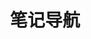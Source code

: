 ---
home: true
icon: house
title: 笔记导航
bgImage: https://theme-hope-assets.vuejs.press/bg/9-light.svg
bgImageDark: https://theme-hope-assets.vuejs.press/bg/9-dark.svg
image: 
heroText: 天一呀
tagline: 🍁静态文档知识点展示
actions:
  - text: 前往目录
    icon: lightbulb
    link: ./demo/
    type: primary

  - text: 文档
    link: ./guide/

highlights:
  - header: HTML教程
    description: 谢谢💖阮一峰大佬分享的资源：https://wangdoc.com/html/
    image: https://upload.wikimedia.org/wikipedia/commons/thumb/6/61/HTML5_logo_and_wordmark.svg/1024px-HTML5_logo_and_wordmark.svg.png
    bgImage: https://theme-hope-assets.vuejs.press/bg/5-light.svg
    bgImageDark: https://theme-hope-assets.vuejs.press/bg/5-dark.svg
    features:
      - title: 1️⃣ HTML简介
        details: 关于HTML的初步认识
        link: /MeLearnHTML/intro.html

      - title: 2️⃣ URL
        details: 统一资源定位符
        link: /MeLearnHTML/url.html

      - title: 3️⃣ attribute
        details: 元素属性
        link: /MeLearnHTML/attribute.html

      - title: 4️⃣ Unicode
        details: 字符编码
        link: /MeLearnHTML/encode.html

      - title: 5️⃣ semantic
        details: 网页的语义结构
        link: /MeLearnHTML/semantic.html

      - title: 6️⃣ text
        details: 文本标签
        link: /MeLearnHTML/text.html

      - title: 7️⃣ list
        details: 列表标签
        link: /MeLearnHTML/list.html

      - title: 8️⃣ image
        details: 图像标签
        link: /MeLearnHTML/image.html

  - header: JavaScript 教程
    image: https://skillforge.com/wp-content/uploads/2020/10/javascript-wpcf_266x300.png
    bgImage: https://theme-hope-assets.vuejs.press/bg/1-light.svg
    bgImageDark: https://theme-hope-assets.vuejs.press/bg/1-dark.svg
    # highlights:
    #   - title: 导航栏
    #     icon: window-maximize
    #     details: 完全可定制的导航栏以及改进的移动端外观
    #     link: https://theme-hope.vuejs.press/zh/guide/layout/navbar.html

  - header: C语言
    image: https://upload.wikimedia.org/wikipedia/commons/thumb/3/35/The_C_Programming_Language_logo.svg/320px-The_C_Programming_Language_logo.svg.png
    bgImage: https://theme-hope-assets.vuejs.press/bg/4-light.svg
    bgImageDark: https://theme-hope-assets.vuejs.press/bg/4-dark.svg
    features:
      - title: C语言简介
        details: 什么是C语言，C语言的发展历史
        icon: code
        link: /MeLearnC/intro.html

copyright: false
footer: 借用 <a href="https://theme-hope.vuejs.press/zh/" target="_blank">VuePress Theme Hope</a> 主题实现该网页 | 感谢Mr.Hope大佬
---